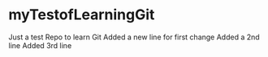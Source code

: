 # myTestofLearningGit
Just a test Repo to learn Git
Added a new line for first change
Added a 2nd line
Added 3rd line
